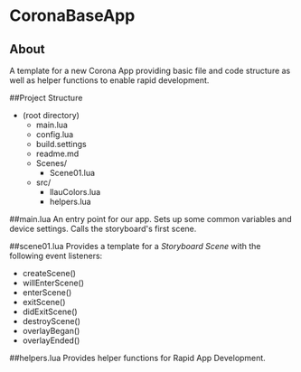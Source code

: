 CoronaBaseApp
=============
## About
A template for a new Corona App
providing basic file and code structure as well as helper functions to enable rapid development.

##Project Structure
- (root directory)
    - main.lua 
    - config.lua 
    - build.settings 
    - readme.md 
    - Scenes/
        - Scene01.lua
    - src/
        - llauColors.lua
        - helpers.lua

##main.lua
An entry point for our app. Sets up some common variables and device settings. Calls the storyboard's first scene.

##scene01.lua
Provides a template for a *Storyboard Scene* with the following event listeners:

- createScene()
- willEnterScene()
- enterScene()
- exitScene()
- didExitScene()
- destroyScene()
- overlayBegan()
- overlayEnded()

##helpers.lua
Provides helper functions for Rapid App Development.


